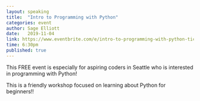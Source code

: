 ```yaml
---
layout: speaking
title:  "Intro to Programming with Python"
categories: event
author: Sage Elliott
date:   2019-11-04
link: https://www.eventbrite.com/e/intro-to-programming-with-python-tickets-58877878319
time: 6:30pm
published: true
---
```


This FREE event is especially for aspiring coders in Seattle who is interested in programming with Python!

This is a friendly workshop focused on learning about Python for beginners!!

